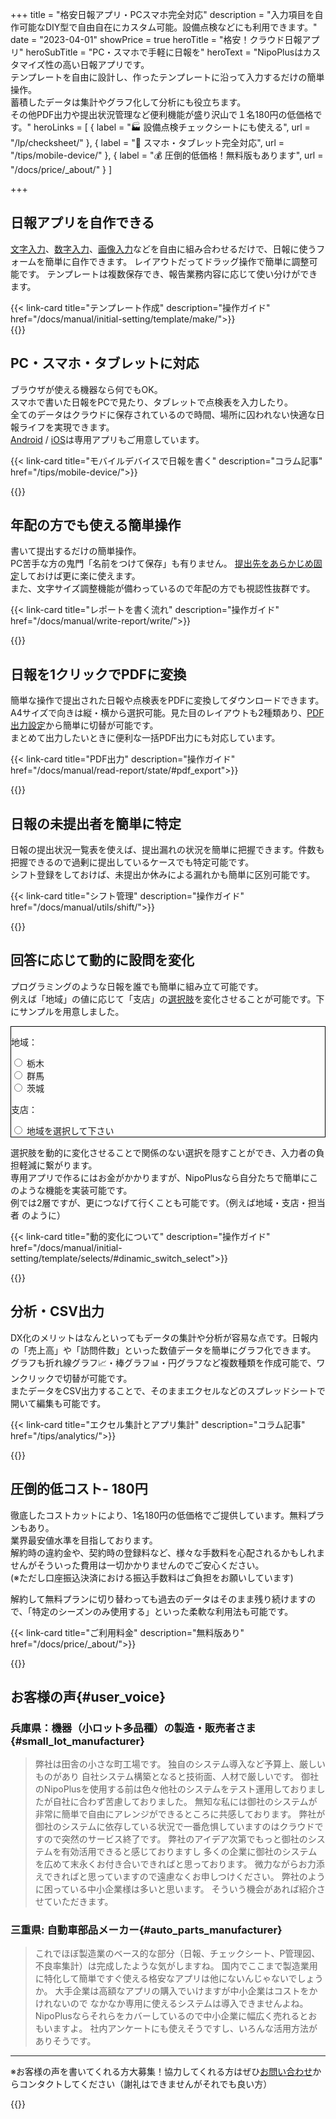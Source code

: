 +++
title = "格安日報アプリ・PCスマホ完全対応"
description = "入力項目を自作可能なDIY型で自由自在にカスタム可能。設備点検などにも利用できます。"
date = "2023-04-01"
showPrice = true
heroTitle = "格安！クラウド日報アプリ"
heroSubTitle = "PC・スマホで手軽に日報を"
heroText = "NipoPlusはカスタマイズ性の高い日報アプリです。<br>テンプレートを自由に設計し、作ったテンプレートに沿って入力するだけの簡単操作。<br>蓄積したデータは集計やグラフ化して分析にも役立ちます。<br>その他PDF出力や提出状況管理など便利機能が盛り沢山で１名180円の低価格です。"
heroLinks = [
  { label = "🏭 設備点検チェックシートにも使える", url = "/lp/checksheet/" },
  { label = "📱 スマホ・タブレット完全対応", url = "/tips/mobile-device/" },
  { label = "💰️ 圧倒的低価格！無料版もあります", url = "/docs/price/_about/" }
]

+++

<!-- ▼自作できる -->
<div class="container my-5" id="nocode-custom-daily-report">
<div class="row align-items-center rounded-3 border shadow-lg">
<div class="col-lg-7">
<h2 class="display-4 fw-bold text-body-emphasis lh-1">日報アプリを自作できる</h2>
<p class="lead">

[文字入力](/docs/manual/initial-setting/template/text/)、[数字入力](/docs/manual/initial-setting/template/digital/#commonNumber)、[画像入力](/docs/manual/initial-setting/template/binarys/#picture)などを自由に組み合わせるだけで、日報に使うフォームを簡単に自作できます。
レイアウトだってドラッグ操作で簡単に調整可能です。
テンプレートは複数保存でき、報告業務内容に応じて使い分けができます。

</p>
{{< link-card title="テンプレート作成" description="操作ガイド" href="/docs/manual/initial-setting/template/make/">}}
</div>
<div class="col-lg-9  overflow-hidden">
{{<icatch filename="make-template" msg="入力フォームを並べるだけでテンプレートが作れるよ"  alice="pc">}}
</div>
</div>
</div>
<!-- ▲自作できる -->

<!-- ▼スマホ対応 -->
<div class="container my-5" id="browser_app">
<div class="row align-items-center rounded-3 border shadow-lg">
<div class="col-lg-7">
<h2 class="display-4 fw-bold text-body-emphasis lh-1">PC・スマホ・タブレットに対応</h2>
<p class="lead">

ブラウザが使える機器なら何でもOK。  
スマホで書いた日報をPCで見たり、タブレットで点検表を入力したり。  
全てのデータはクラウドに保存されているので時間、場所に囚われない快適な日報ライフを実現できます。  
[Android](/docs/system/mobile-install/#googlePlay) / [iOS](/docs/system/mobile-install/#appStore)は専用アプリもご用意しています。

</p>

{{< link-card title="モバイルデバイスで日報を書く" description="コラム記事" href="/tips/mobile-device/">}}

</div>
<div class="col-lg-9  overflow-hidden">
{{<icatch filename="read-report" msg="スマホもタブレットもPCも全部OK"  alice="tablet">}}
</div>
</div>
</div>
<!-- ▲スマホ対応 -->

<!-- ▼年輩の方もOK -->
<div class="container my-5" id="easy_for_seniors">
<div class="row align-items-center rounded-3 border shadow-lg">
<div class="col-lg-7">
<h2 class="display-4 fw-bold text-body-emphasis lh-1">年配の方でも使える簡単操作</h2>
<p class="lead">

書いて提出するだけの簡単操作。  
PC苦手な方の鬼門「名前をつけて保存」も有りません。
[提出先をあらかじめ固定](/docs/manual/initial-setting/staff-local/dist/)しておけば更に楽に使えます。  
また、文字サイズ調整機能が備わっているので年配の方でも視認性抜群です。

</p>

{{< link-card title="レポートを書く流れ"  description="操作ガイド" href="/docs/manual/write-report/write/">}}

</div>
<div class="col-lg-9  overflow-hidden">

{{<icatch filename="large" msg="文字も大きくできて見やすいよ"  alice="tablet">}}

</div>
</div>
</div>
<!-- ▲年輩の方もOK -->

<!-- ▼PDF -->
<div class="container my-5" id="pdf_output">
<div class="row align-items-center rounded-3 border shadow-lg">
<div class="col-lg-7">
<h2 class="display-4 fw-bold text-body-emphasis lh-1">日報を1クリックでPDFに変換</h2>
<p class="lead">

簡単な操作で提出された日報や点検表をPDFに変換してダウンロードできます。
A4サイズで向きは縦・横から選択可能。見た目のレイアウトも2種類あり、[PDF出力設定](/docs/manual/pdf/pdfoption/)から簡単に切替が可能です。  
まとめて出力したいときに便利な一括PDF出力にも対応しています。

</p>

{{< link-card title="PDF出力"  description="操作ガイド" href="/docs/manual/read-report/state/#pdf_export">}}

</div>
<div class="col-lg-9  overflow-hidden">

{{<iTablet filename="pdf-yoko" msg="日報やチェックシートなどのデータを簡単にPDFに変換してダウンロードできます"  alice="ok">}}

</div>
</div>
</div>

<!-- ▲PDF -->

<!-- ▼ 提出簿 -->
<div class="container my-5" id="submission_status">
<div class="row align-items-center rounded-3 border shadow-lg">
<div class="col-lg-7">
<h2 class="display-4 fw-bold text-body-emphasis lh-1">日報の未提出者を簡単に特定</h2>
<p class="lead">

日報の提出状況一覧表を使えば、提出漏れの状況を簡単に把握できます。件数も把握できるので過剰に提出しているケースでも特定可能です。  
シフト登録をしておけば、未提出か休みによる漏れかも簡単に区別可能です。

</p>

{{< link-card title="シフト管理"  description="操作ガイド"  href="/docs/manual/utils/shift/">}}

</div>
<div class="col-lg-9  overflow-hidden">

{{<icatch filename="report-list" msg="提出状況を見れば提出漏れも一目でわかります。欠勤フラグも使えば更に便利に"  alice="here">}}

</div>
</div>
</div>

<!-- ▲ 提出簿 -->

<!-- ▼ 動的変化 -->
<div class="container my-5" id="dynamic">
<div class="row align-items-center rounded-3 border shadow-lg">
<div class="col-lg-7">
<h2 class="display-4 fw-bold text-body-emphasis lh-1">回答に応じて動的に設問を変化</h2>
<p class="lead">

プログラミングのような日報を誰でも簡単に組み立て可能です。  
例えば「地域」の値に応じて「支店」の[選択肢](/docs/manual/initial-setting/template/selects/)を変化させることが可能です。下にサンプルを用意しました。

<div class="container my-4" style="border:1px solid black">
<div class="mb-3">
<p class="fw-bold">地域：</p>
<div class="form-check form-check-inline">
<input class="form-check-input" type="radio" name="region" id="regionTochigi" value="tochigi">
<label class="form-check-label" for="regionTochigi">栃木</label>
</div>
<div class="form-check form-check-inline">
<input class="form-check-input" type="radio" name="region" id="regionGunma" value="gunma">
<label class="form-check-label" for="regionGunma">群馬</label>
</div>
<div class="form-check form-check-inline">
<input class="form-check-input" type="radio" name="region" id="regionIbaraki" value="ibaraki">
<label class="form-check-label" for="regionIbaraki">茨城</label>
</div>
</div>
<div class="mb-3">
<p class="fw-bold">支店：</p>
<div id="cities">
<div class="form-check">
<input class="form-check-input" type="radio" name="city" id="defaultCity" value="">
<label class="form-check-label" for="defaultCity">地域を選択して下さい</label>
</div>
</div>
</div>
</div>

選択肢を動的に変化させることで関係のない選択を隠すことができ、入力者の負担軽減に繋がります。  
専用アプリで作るにはお金がかかりますが、NipoPlusなら自分たちで簡単にこのような機能を実装可能です。  
例では2層ですが、更につなげて行くことも可能です。（例えば地域・支店・担当者 のように）

</p>
{{< link-card title="動的変化について"  description="操作ガイド"  href="/docs/manual/initial-setting/template/selects/#dinamic_switch_select">}}

</div>
<div class="col-lg-9  overflow-hidden">

{{<icatch filename="dinamic-selection" msg="プログラマが居なくても自分で作れちゃうよ" alice="pc">}}

</div>
</div>
</div>

<!-- ▲ 動的変化 -->

<!-- ▼ CSV -->
<div class="container my-5" id="csv_output">
<div class="row align-items-center rounded-3 border shadow-lg">
<div class="col-lg-7">
<h2 class="display-4 fw-bold text-body-emphasis lh-1">分析・CSV出力</h2>
<p class="lead">

DX化のメリットはなんといってもデータの集計や分析が容易な点です。日報内の「売上高」や「訪問件数」といった数値データを簡単にグラフ化できます。  
グラフも折れ線グラフ📈・棒グラフ📊・円グラフなど複数種類を作成可能で、ワンクリックで切替が可能です。  
またデータをCSV出力することで、そのままエクセルなどのスプレッドシートで開いて編集も可能です。

</p>

{{< link-card title="エクセル集計とアプリ集計" description="コラム記事"  href="/tips/analytics/">}}

</div>
<div class="col-lg-9  overflow-hidden">

{{<icatch filename="make-charts" msg="エクセルが無くても！積み上げ縦棒&折れ線の複合グラフくらいは作成できるよ" alice="pc">}}

</div>
</div>
</div>

<!-- ▲ CSV -->

<!-- ▼ コスト -->
<div class="container my-5" id="cost">
<div class="row align-items-center rounded-3 border shadow-lg">
<div class="col-lg-16">
<h2 class="display-4 fw-bold text-body-emphasis lh-1">圧倒的低コスト- 180円</h2>
<p class="lead">

徹底したコストカットにより、1名180円の低価格でご提供しています。無料プランもあり。  
業界最安値水準を目指しております。  
解約時の違約金や、契約時の登録料など、様々な手数料を心配されるかもしれませんがそういった費用は一切かかりませんのでご安心ください。  
(※ただし口座振込決済における振込手数料はご負担をお願いしています)

解約して無料プランに切り替わっても過去のデータはそのまま残り続けますので、「特定のシーズンのみ使用する」といった柔軟な利用法も可能です。

</p>

{{< link-card title="ご利用料金"  description="無料版あり" href="/docs/price/_about/">}}

</div>
</div>
</div>

<!-- ▲ コスト -->

<!--

たくさんの日報を1枚のシートにまとめるにはCSV出力が便利です。NipoPlusのCSV出力を使うとエクセルでそのまま開ける日報データ一覧を簡単に出力可能。
例えば次のようにエクセルで開くことができます。（※見やすくするため◯を⭕に脚色しています）

{{< excelTable>}}
提出日, 提出者名, 承認者1, 承認者1詳細, 【日当たり良好】特徴, 【駅近く】特徴, 【コンビニあり】特徴, 【スーパーあり】特徴, 【新築】特徴, 風呂トイレ別, 所在地住所, 管理番号, 外観上の評価, 利便性評価, 調査員総合評価, 建物外観
2024/02/29 10:26, ueda 管理者, ueda 管理者, 未処理, ⭕, ⭕, , ⭕, , ON, 栃木県中岡本, BA-1, 5, 5, 4, CSV出力不可
2024/02/25 10:26, ueda 管理者, ueda 管理者, 未処理,  ,  ,  , ⭕,  , ON, 栃木県宇都宮市益子XXX-1, MA-1, 3, 4, 1, CSV出力不可
2024/02/19 10:26, ueda 管理者, ueda 管理者, 未処理,  ,  , ⭕, ⭕, ⭕, ON, 栃木県鹿沼市XX, ZZC-1, 4, 1, 4, CSV出力不可
2024/02/17 10:26, ueda 管理者, ueda 管理者, 未処理, ⭕,  ,  , ⭕,  , ON, 栃木県日光市１１１, NI-24, 3, 1, 2, CSV出力不可
2024/02/03 09:25, ueda 管理者, ueda 管理者, 未処理,  , ⭕, ⭕, ⭕,  , ON, "栃木県宇都宮市XXX-XX ◯◯ハイツXX", GATXG0-12, 3, 2, 4, CSV出力不可
{{< /excelTable>}}
-->

{{<nextArrow>}}

## お客様の声{#user_voice}

### 兵庫県：機器（小ロット多品種）の製造・販売者さま{#small_lot_manufacturer}

> 弊社は田舎の小さな町工場です。 独自のシステム導入など予算上、厳しいものがあり 自社システム構築となると技術面、人材で厳しいです。 御社のNipoPlusを使用する前は色々他社のシステムをテスト運用しておりましたが自社に合わず苦慮しておりました。 無知な私には御社のシステムが非常に簡単で自由にアレンジができるところに共感しております。
> 弊社が御社のシステムに依存している状況で一番危惧していますのはクラウドですので突然のサービス終了です。 弊社のアイデア次第でもっと御社のシステムを有効活用できると感じておりますし 多くの企業に御社のシステムを広めて末永くお付き合いできればと思っております。 微力ながらお力添えできればと思っていますので遠慮なくお申しつけください。
> 弊社のように困っている中小企業様は多いと思います。 そういう機会があれば紹介させていただきます。

### 三重県: 自動車部品メーカー{#auto_parts_manufacturer}

> これでほぼ製造業のベース的な部分（日報、チェックシート、P管理図、不良率集計）は完成したような気がしますね。 国内でここまで製造業用に特化して簡単ですぐ使える格安なアプリは他にないんじゃないでしょうか。 大手企業は高額なアプリの購入でいけますが中小企業はコストをかけれないので なかなか専用に使えるシステムは導入できませんよね。 NipoPlusならそれらをカバーしているので中小企業に幅広く売れるとおもいますよ。 社内アンケートにも使えそうですし、いろんな活用方法がありそうです。

---

※お客様の声を書いてくれる方大募集！協力してくれる方はぜひ[お問い合わせ](/others/inquery/)からコンタクトしてください（謝礼はできませんがそれでも良い方）

{{<nextArrow>}}

<script>
    // DOMの読み込み完了後に処理を実行
    document.addEventListener('DOMContentLoaded', function() {
      // 各地域に対応する主要な地名のマッピング
      var regionCities = {
        tochigi: ['宇都宮', '鹿沼', '足利'],
        gunma: ['前橋', '高崎', '伊勢崎'],
        ibaraki: ['水戸', '日立', '土浦']
      };

      // 地域ラジオボタンにイベントリスナーを追加
      var regionRadios = document.getElementsByName('region');
      for (var i = 0; i < regionRadios.length; i++) {
        regionRadios[i].addEventListener('change', function() {
          // 選択された地域の値を取得
          var selectedRegion = this.value;
          // 対応する主要な地名のリストを取得
          var cities = regionCities[selectedRegion];

          // radio2側のコンテナを取得し、初期表示をクリア
          var citiesContainer = document.getElementById('cities');
          citiesContainer.innerHTML = '';

          // 対応する地名が存在する場合、ラジオボタンを生成
          if (cities && cities.length > 0) {
            for (var j = 0; j < cities.length; j++) {
              // ラベル要素を生成
              var label = document.createElement('label');
              // ラジオボタンを生成
              var radio = document.createElement('input');
              radio.type = 'radio';
              radio.name = 'city';
              radio.value = cities[j];

              // ラジオボタンとテキストをラベルに追加
              label.appendChild(radio);
              label.appendChild(document.createTextNode(' ' + cities[j]));
              // コンテナに追加
              citiesContainer.appendChild(label);
            }
          }
        });
      }
    });
  </script>
